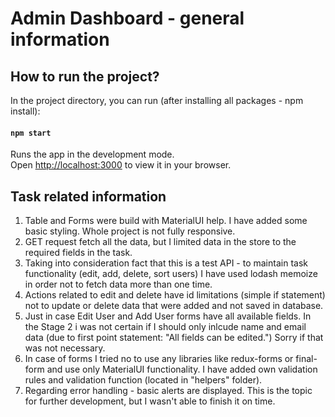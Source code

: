 # Admin Dashboard - general information

## How to run the project?

In the project directory, you can run (after installing all packages - npm install):

#### `npm start`

Runs the app in the development mode.\
Open [http://localhost:3000](http://localhost:3000) to view it in your browser.

## Task related information

1. Table and Forms were build with MaterialUI help. I have added some basic styling. Whole project is not fully responsive.
2. GET request fetch all the data, but I limited data in the store to the required fields in the task.
3. Taking into consideration fact that this is a test API - to maintain task functionality (edit, add, delete, sort users) I have used lodash memoize in order not to fetch data more than one time.
4. Actions related to edit and delete have id limitations (simple if statement) not to update or delete data that were added and not saved in database.
5. Just in case Edit User and Add User forms have all available fields. In the Stage 2 i was not certain if I should only inlcude name and email data (due to first point statement: "All fields can be edited.") Sorry if that was not necessary.
6. In case of forms I tried no to use any libraries like redux-forms or final-form and use only MaterialUI functionality. I have added own validation rules and validation function (located in "helpers" folder).
7. Regarding error handling - basic alerts are displayed. This is the topic for further development, but I wasn't able to finish it on time.
